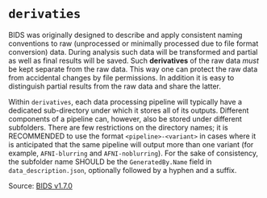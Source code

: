 # `derivaties`
BIDS was originally designed to describe and apply consistent naming conventions to raw (unprocessed or minimally processed due to file format conversion) data. During analysis such data will be transformed and partial as well as final results will be saved. Such **derivatives** of the raw data *must* be kept separate from the raw data. This way one can protect the raw data from accidental changes by file permissions. In addition it is easy to distinguish partial results from the raw data and share the latter.

Within `derivatives`, each data processing pipeline will typically have a dedicated sub-directory under which it stores all of its outputs. Different components of a pipeline can, however, also be stored under different subfolders. There are few restrictions on the directory names; it is RECOMMENDED to use the format ``<pipeline>-<variant>`` in cases where it is anticipated that the same pipeline will output more than one variant (for example, `AFNI-blurring` and `AFNI-noblurring`). For the sake of consistency, the subfolder name SHOULD be the `GeneratedBy.Name` field in `data_description.json`, optionally followed by a hyphen and a suffix.

Source: [BIDS v1.7.0](https://bids-specification.readthedocs.io/en/stable/02-common-principles.html#source-vs-raw-vs-derived-data)
